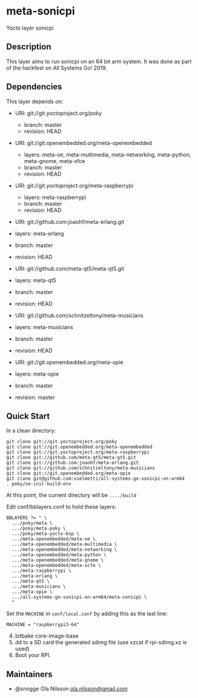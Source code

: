 # meta-sonicpi

Yocto layer sonicpi 

## Description

This layer aims to run sonicpi on an 64 bit arm system.
It was done as part of the hackfest on All Systems Go! 2019.

## Dependencies

This layer depends on:

* URI: git://git.yoctoproject.org/poky
  * branch: master
  * revision: HEAD

* URI: git://git.openembedded.org/meta-openembedded
  * layers: meta-oe, meta-multimedia, meta-networking, meta-python,
    meta-gnome, meta-xfce
  * branch: master
  * revision: HEAD

* URI: git://git.yoctoproject.org/meta-raspberrypi
  * layers: meta-raspberrypi
  * branch: master
  * revision: HEAD

* URI: git://github.com:joaohf/meta-erlang.git
 * layers: meta-erlang
 * branch: master
 * revision: HEAD

* URI: git://github.com/meta-qt5/meta-qt5.git
 * layers: meta-qt5
 * branch: master
 * revision: HEAD

* URI: git://github.com/schnitzeltony/meta-musicians
 * layers: meta-musicians
 * branch: master
 * revision: HEAD

* URI: git://git.openembedded.org/meta-opie
 * layers: meta-opie
 * branch: master
 * revision: master

## Quick Start

In a clean directory:

```
git clone git://git.yoctoproject.org/poky
git clone git://git.openembedded.org/meta-openembedded
git clone git://git.yoctoproject.org/meta-raspberrypi
git clone git://github.com/meta-qt5/meta-qt5.git
git clone git://github.com:joaohf/meta-erlang.git
git clone git://github.com/schnitzeltony/meta-musicians
git clone git://git.openembedded.org/meta-opie
git clone git@github.com:vielmetti/all-systems-go-sonicpi-on-arm64
. poky/oe-init-build-env
```

At this point, the current directory will be `..../build`

Edit conf/bblayers.conf to hold these layers:

```
BBLAYERS ?= " \
  .../poky/meta \
  .../poky/meta-poky \
  .../poky/meta-yocto-bsp \
  .../meta-openembedded/meta-oe \
  .../meta-openembedded/meta-multimedia \
  .../meta-openembedded/meta-networking \
  .../meta-openembedded/meta-python \
  .../meta-openembedded/meta-gnome \
  .../meta-openembedded/meta-xcfe \
  .../meta-raspberrypi \
  .../meta-erlang \
  .../meta-qt5 \
  .../meta-musicians \
  .../meta-opie \
  .../all-systems-go-sonicpi-on-arm64/meta-sonicpi \
  "
```

Set the `MACHINE` in `conf/local.conf` by adding this as the last line:

```
MACHINE = "raspberrypi3-64"
```

4. bitbake core-image-base
5. dd to a SD card the generated sdimg file (use xzcat if rpi-sdimg.xz is used)
6. Boot your RPI.

## Maintainers

* @snogge Ola Nilsson <ola.nilsson@gmail.com> 
